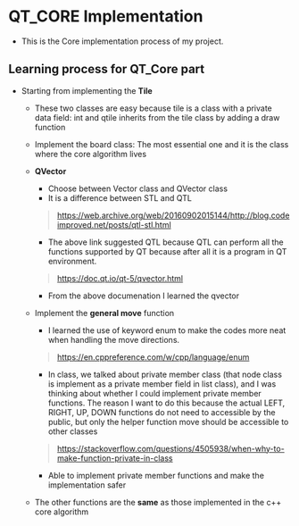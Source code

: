 # QT_CORE Implementation 

* This is the Core implementation process of my project. 

## Learning process for QT_Core part 
* Starting from implementing the **Tile**
    * These two classes are easy because tile is a class with a private data field: int and qtile inherits from the tile class by adding a draw function
    * Implement the board class: The most essential one and it is the class where the core algorithm lives
    * **QVector** 
        * Choose between Vector class and QVector class 
        * It is a difference between STL and QTL 
        > https://web.archive.org/web/20160902015144/http://blog.codeimproved.net/posts/qtl-stl.html
        * The above link suggested QTL because QTL can perform all the functions supported by QT because after all it is a program in QT environment. 
        > https://doc.qt.io/qt-5/qvector.html
        * From the above documenation I learned the qvector 
    * Implement the **general move** function
        * I learned the use of keyword enum to make the codes more neat when handling the move directions. 
        > https://en.cppreference.com/w/cpp/language/enum
        * In class, we talked about private member class (that node class is implement as a private member field in list class), and I was thinking about whether I could implement private member functions. The reason I want to do this because the actual LEFT, RIGHT, UP, DOWN functions do not need to accessible by the public, but only the helper function move should be accessible to other classes
        > https://stackoverflow.com/questions/4505938/when-why-to-make-function-private-in-class
        * Able to implement private member functions and make the implementation safer
   
     * The other functions are the **same** as those implemented in the c++ core algorithm 
